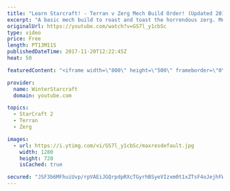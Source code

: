 ```yaml
---
title: "Learn Starcraft! - Terran v Zerg Mech Build Order! (Updated 2018)"
excerpt: "A basic mech build to roast and toast the horrendous zerg. Meant for lower level players looking for some direction! -- Watch live at https://www.twitch.tv/wintergaming"
originalUrl: https://youtube.com/watch?v=GS7l_y1cbSc
type: video
price: Free
length: PT13M11S
publishedDateTime: 2017-11-20T12:22:45Z
heat: 50

featuredContent: "<iframe width=\"800\" height=\"500\" frameborder=\"0\" src=\"https://www.youtube.com/embed/GS7l_y1cbSc\" allow=\"accelerometer; autoplay; encrypted-media; gyroscope; picture-in-picture\" allowfullscreen></iframe>"

provider:
  name: WinterStarcraft
  domain: youtube.com

topics:
  - StarCraft 2
  - Terran
  - Zerg

images:
  - url: https://i.ytimg.com/vi/GS7l_y1cbSc/maxresdefault.jpg
    width: 1280
    height: 720
    isCached: true

secured: "JSF3b6MFhuiUvp/rpVAEiJGQrpdpRXcTGyrhBSyeVIzxm0t1xZTsF4oJejhFWfpwtikGVNjikH2huGAnLCD7YlOh6t+ayJX69kexb16+gwC91ix/YE/W4fGq+z9rxMHGvEwCpgsqdEGGDXgvwOwWcYpeoPO6kbs3K8oU+0OmKN1qfuEL4htMCVG2VygJi+aIFqJUcJpiiNp4dSTVO9Y/VZi4iTTIV2o1/Zz+Hckdg7cBeN0DN/7yjlW0tSgiQaPvNhtqeM7zskzvJPcZy1g8JKXPUzA75GrJQoOvacKqvs4W+lFe/GIZVeHzaZwfP5stdUR+7E6iCg5nElkznCAd+KduarKW5eu/Oy9oqfclVhbMdigUV1lNM9zu4vy376ME+Xr+8+bZwBSod8dJtloqsNJuRhSJGAu0cg2qrPjBq7U=;K2KPiR76xVJfkAzWxJ2OCg=="
---
```


